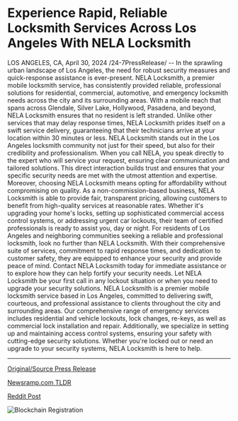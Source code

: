 # Experience Rapid, Reliable Locksmith Services Across Los Angeles With NELA Locksmith

LOS ANGELES, CA, April 30, 2024 /24-7PressRelease/ -- In the sprawling urban landscape of Los Angeles, the need for robust security measures and quick-response assistance is ever-present. NELA Locksmith, a premier mobile locksmith service, has consistently provided reliable, professional solutions for residential, commercial, automotive, and emergency locksmith needs across the city and its surrounding areas.  With a mobile reach that spans across Glendale, Silver Lake, Hollywood, Pasadena, and beyond, NELA Locksmith ensures that no resident is left stranded. Unlike other services that may delay response times, NELA Locksmith prides itself on a swift service delivery, guaranteeing that their technicians arrive at your location within 30 minutes or less.   NELA Locksmith stands out in the Los Angeles locksmith community not just for their speed, but also for their credibility and professionalism. When you call NELA, you speak directly to the expert who will service your request, ensuring clear communication and tailored solutions. This direct interaction builds trust and ensures that your specific security needs are met with the utmost attention and expertise.  Moreover, choosing NELA Locksmith means opting for affordability without compromising on quality. As a non-commission-based business, NELA Locksmith is able to provide fair, transparent pricing, allowing customers to benefit from high-quality services at reasonable rates. Whether it's upgrading your home's locks, setting up sophisticated commercial access control systems, or addressing urgent car lockouts, their team of certified professionals is ready to assist you, day or night.  For residents of Los Angeles and neighboring communities seeking a reliable and professional locksmith, look no further than NELA Locksmith. With their comprehensive suite of services, commitment to rapid response times, and dedication to customer safety, they are equipped to enhance your security and provide peace of mind. Contact NELA Locksmith today for immediate assistance or to explore how they can help fortify your security needs. Let NELA Locksmith be your first call in any lockout situation or when you need to upgrade your security solutions.  NELA Locksmith is a premier mobile locksmith service based in Los Angeles, committed to delivering swift, courteous, and professional assistance to clients throughout the city and surrounding areas. Our comprehensive range of emergency services includes residential and vehicle lockouts, lock changes, re-keys, as well as commercial lock installation and repair. Additionally, we specialize in setting up and maintaining access control systems, ensuring your safety with cutting-edge security solutions. Whether you're locked out or need an upgrade to your security systems, NELA Locksmith is here to help. 

---

[Original/Source Press Release](https://www.24-7pressrelease.com/press-release/510490/experience-rapid-reliable-locksmith-services-across-los-angeles-with-nela-locksmith)
                    

[Newsramp.com TLDR](https://newsramp.com/curated-news/nela-locksmith-swift-professional-and-reliable-mobile-locksmith-service-in-los-angeles/be33d4b4bab62e7685802e3466cd25b2) 

 



[Reddit Post](https://www.reddit.com/r/newsramp/comments/1cgmrsc/nela_locksmith_swift_professional_and_reliable/) 



![Blockchain Registration](https://cdn.newsramp.app/24-7PressRelease/qrcode/244/30/filoYZwO.webp)
